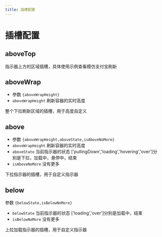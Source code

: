 ```yaml
---
title: 插槽配置
---
```

# 插槽配置

## aboveTop

指示器上方的区域插槽，具体使用示例查看模仿支付宝刷新

## aboveWrap
- 参数 `{aboveWrapHeight}`
- `aboveWrapHeight` 刷新容器的实时高度

整个下拉刷新区域的插槽，用于高度自定义

## above
- 参数 `{aboveWrapHeight,aboveState,isAboveNoMore}`
- `aboveWrapHeight` 刷新容器的实时高度
- `aboveState` 当前指示器的状态 ['pullingDown','loading','hovering','over']分别是下拉，加载中，悬停中，结束
- `isAboveNoMore` 没有更多

下拉指示器的插槽，用于自定义指示器

## below
参数 `{belowState,isBelowNoMore}`
- `belowState` 当前指示器的状态 ['loading','over']分别是加载中，结束
- `isBelowNoMore` 没有更多

上拉加载指示器的插槽，用于自定义指示器
